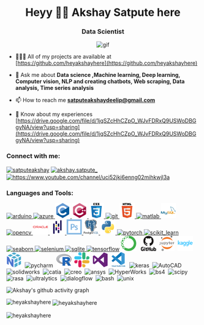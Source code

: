 <h1 align="center">Heyy 👋🏻 Akshay Satpute here</h1>
<h3 align="center">Data Scientist</h3>

<p align="center">
  <img src="https://c.tenor.com/lvLaG5hPCncAAAAd/data-analysis.gif" alt="gif" />
</p>

- 👨🏻‍💻 All of my projects are available at [https://github.com/heyakshayhere](https://github.com/heyakshayhere)

- 💬 Ask me about **Data science ,Machine learning, Deep learning, Computer vision, NLP and creating chatbots, Web scraping, Data analysis, Time series analysis**

- 📫 How to reach me **satputeakshaydeelip@gmail.com**

- 📄 Know about my experiences [https://drive.google.com/file/d/1jqSZcHhCZpO_WJvFDRxQ9USWoDBGgyNA/view?usp=sharing](https://drive.google.com/file/d/1jqSZcHhCZpO_WJvFDRxQ9USWoDBGgyNA/view?usp=sharing)

<h3 align="left">Connect with me:</h3>
<p align="left">
<a href="https://linkedin.com/in/satputeakshay" target="blank"><img align="center" src="https://raw.githubusercontent.com/rahuldkjain/github-profile-readme-generator/master/src/images/icons/Social/linked-in-alt.svg" alt="satputeakshay" height="30" width="40" /></a>
<a href="https://instagram.com/akshay.satpute_" target="blank"><img align="center" src="https://raw.githubusercontent.com/rahuldkjain/github-profile-readme-generator/master/src/images/icons/Social/instagram.svg" alt="akshay.satpute_" height="30" width="40" /></a>
<a href="https://www.youtube.com/c/https://www.youtube.com/channel/uci52jki6enng02mihkwjl3a" target="blank"><img align="center" src="https://raw.githubusercontent.com/rahuldkjain/github-profile-readme-generator/master/src/images/icons/Social/youtube.svg" alt="https://www.youtube.com/channel/uci52jki6enng02mihkwjl3a" height="30" width="40" /></a>
</p>

<h3 align="left">Languages and Tools:</h3>
<p align="left"> <a href="https://www.arduino.cc/" target="_blank" rel="noreferrer"> <img src="https://cdn.worldvectorlogo.com/logos/arduino-1.svg" alt="arduino" width="40" height="40"/> </a> <a href="https://azure.microsoft.com/en-in/" target="_blank" rel="noreferrer"> <img src="https://www.vectorlogo.zone/logos/microsoft_azure/microsoft_azure-icon.svg" alt="azure" width="40" height="40"/> </a> <a href="https://www.cprogramming.com/" target="_blank" rel="noreferrer"> <img src="https://raw.githubusercontent.com/devicons/devicon/master/icons/c/c-original.svg" alt="c" width="40" height="40"/> </a> <a href="https://www.w3schools.com/cpp/" target="_blank" rel="noreferrer"> <img src="https://raw.githubusercontent.com/devicons/devicon/master/icons/cplusplus/cplusplus-original.svg" alt="cplusplus" width="40" height="40"/> </a> <a href="https://www.w3schools.com/css/" target="_blank" rel="noreferrer"> <img src="https://raw.githubusercontent.com/devicons/devicon/master/icons/css3/css3-original-wordmark.svg" alt="css3" width="40" height="40"/> </a> <a href="https://git-scm.com/" target="_blank" rel="noreferrer"> <img src="https://www.vectorlogo.zone/logos/git-scm/git-scm-icon.svg" alt="git" width="40" height="40"/> </a> <a href="https://www.w3.org/html/" target="_blank" rel="noreferrer"> <img src="https://raw.githubusercontent.com/devicons/devicon/master/icons/html5/html5-original-wordmark.svg" alt="html5" width="40" height="40"/> </a> <a href="https://www.mathworks.com/" target="_blank" rel="noreferrer"> <img src="https://upload.wikimedia.org/wikipedia/commons/2/21/Matlab_Logo.png" alt="matlab" width="40" height="40"/> </a> <a href="https://www.mysql.com/" target="_blank" rel="noreferrer"> <img src="https://raw.githubusercontent.com/devicons/devicon/master/icons/mysql/mysql-original-wordmark.svg" alt="mysql" width="40" height="40"/> </a> <a href="https://opencv.org/" target="_blank" rel="noreferrer"> <img src="https://www.vectorlogo.zone/logos/opencv/opencv-icon.svg" alt="opencv" width="40" height="40"/> </a> <a href="https://www.oracle.com/" target="_blank" rel="noreferrer"> <img src="https://raw.githubusercontent.com/devicons/devicon/master/icons/oracle/oracle-original.svg" alt="oracle" width="40" height="40"/> </a> <a href="https://pandas.pydata.org/" target="_blank" rel="noreferrer"> <img src="https://raw.githubusercontent.com/devicons/devicon/2ae2a900d2f041da66e950e4d48052658d850630/icons/pandas/pandas-original.svg" alt="pandas" width="40" height="40"/> </a> <a href="https://www.photoshop.com/en" target="_blank" rel="noreferrer"> <img src="https://raw.githubusercontent.com/devicons/devicon/master/icons/photoshop/photoshop-line.svg" alt="photoshop" width="40" height="40"/> </a> <a href="https://www.postgresql.org" target="_blank" rel="noreferrer"> <img src="https://raw.githubusercontent.com/devicons/devicon/master/icons/postgresql/postgresql-original-wordmark.svg" alt="postgresql" width="40" height="40"/> </a> <a href="https://www.python.org" target="_blank" rel="noreferrer"> <img src="https://raw.githubusercontent.com/devicons/devicon/master/icons/python/python-original.svg" alt="python" width="40" height="40"/> </a> <a href="https://pytorch.org/" target="_blank" rel="noreferrer"> <img src="https://www.vectorlogo.zone/logos/pytorch/pytorch-icon.svg" alt="pytorch" width="40" height="40"/> </a> <a href="https://scikit-learn.org/" target="_blank" rel="noreferrer"> <img src="https://upload.wikimedia.org/wikipedia/commons/0/05/Scikit_learn_logo_small.svg" alt="scikit_learn" width="40" height="40"/> </a> <a href="https://seaborn.pydata.org/" target="_blank" rel="noreferrer"> <img src="https://seaborn.pydata.org/_images/logo-mark-lightbg.svg" alt="seaborn" width="40" height="40"/> </a> <a href="https://www.selenium.dev" target="_blank" rel="noreferrer"> <img src="https://raw.githubusercontent.com/detain/svg-logos/780f25886640cef088af994181646db2f6b1a3f8/svg/selenium-logo.svg" alt="selenium" width="40" height="40"/> </a> <a href="https://www.sqlite.org/" target="_blank" rel="noreferrer"> <img src="https://www.vectorlogo.zone/logos/sqlite/sqlite-icon.svg" alt="sqlite" width="40" height="40"/> </a> <a href="https://www.tensorflow.org" target="_blank" rel="noreferrer"> <img src="https://www.vectorlogo.zone/logos/tensorflow/tensorflow-icon.svg" alt="tensorflow" width="40" height="40"/></a> <img src="https://github.com/devicons/devicon/blob/master/icons/anaconda/anaconda-original.svg" title="anaconda" alt="anaconda" width="40" height="40"/> &nbsp;
<img src="https://github.com/devicons/devicon/blob/master/icons/github/github-original-wordmark.svg" title="github" alt="github" width="40" height="40"/>&nbsp;
<img src="https://github.com/devicons/devicon/blob/master/icons/jupyter/jupyter-original-wordmark.svg" title="jupyter" alt="jupyter" width="40" height="40"/>&nbsp;
<img src="https://github.com/devicons/devicon/blob/master/icons/kaggle/kaggle-original-wordmark.svg" title="kaggle" alt="kaggle" width="40" height="40"/>&nbsp;
<img src="https://github.com/devicons/devicon/blob/master/icons/numpy/numpy-original.svg" title="numpy" alt="numpy" width="40" height="40"/>&nbsp;
<img src="https://upload.wikimedia.org/wikipedia/commons/1/1d/PyCharm_Icon.svg" title="pycharm" alt="pycharm" width="40" height="40"/>&nbsp;
<img src="https://github.com/devicons/devicon/blob/master/icons/r/r-original.svg" title="r" alt="r" width="40" height="40"/>&nbsp;
<img src="https://github.com/devicons/devicon/blob/master/icons/slack/slack-original.svg" title="slack" alt="slack" width="40" height="40"/>&nbsp;
<img src="https://github.com/devicons/devicon/blob/master/icons/visualstudio/visualstudio-plain.svg" title="visualstudio" alt="visualstudio" width="40" height="40"/>&nbsp;
<img src="https://github.com/devicons/devicon/blob/master/icons/vscode/vscode-original-wordmark.svg" title="vscode" alt="vscode" width="40" height="40"/>&nbsp;
<img src="https://upload.wikimedia.org/wikipedia/commons/thumb/a/ae/Keras_logo.svg/768px-Keras_logo.svg.png?20200317115153" title="keras" alt="keras" width="40" height="40"/>&nbsp;
<img src="https://1000logos.net/wp-content/uploads/2021/04/AutoCAD-logo.png" title="AutoCAD" alt="AutoCAD" width="80" height="40"/>&nbsp;
<img src="https://upload.wikimedia.org/wikipedia/en/thumb/d/d2/SolidWorks_Logo.svg/1920px-SolidWorks_Logo.svg.png" title="solidworks" alt="solidworks" width="120" height="40"/>&nbsp;
<img src="https://upload.wikimedia.org/wikipedia/commons/d/dd/CATIA_Logotype_RGB_Blue.png" title="catia" alt="catia" width="80" height="40"/>&nbsp;
<img src="https://upload.wikimedia.org/wikipedia/commons/thumb/d/df/PTC_Creo_logo.svg/1920px-PTC_Creo_logo.svg.png" title="creo" alt="creo" width="100" height="40"/>&nbsp;
<img src="https://upload.wikimedia.org/wikipedia/commons/thumb/1/14/Ansys_logo_%282019%29.svg/1920px-Ansys_logo_%282019%29.svg.png" title="ansys" alt="ansys" width="100" height="40"/>&nbsp;
<img src="https://i0.wp.com/filecr.com/wp-content/uploads/2019/01/Scr1_Altair-HyperWorks_free-download.jpg" title="HyperWorks" alt="HyperWorks" width="80" height="40"/>&nbsp;
<img src="https://www.crummy.com/software/BeautifulSoup/bs4/doc/_images/6.1.jpg" title="bs4" alt="bs4" width="40" height="40"/>&nbsp;
<img src="https://upload.wikimedia.org/wikipedia/commons/thumb/b/b2/SCIPY_2.svg/768px-SCIPY_2.svg.png?20200904111722" title="scipy" alt="scipy" width="40" height="40"/>&nbsp;
<img src="https://upload.wikimedia.org/wikipedia/commons/e/e4/Rasa_nlu_horizontal_purple.svg" title="rasa" alt="rasa" width="40" height="40"/>&nbsp;
<img src="https://avatars.githubusercontent.com/u/26833451?s=200&v=4" title="ultralytics" alt="ultralytics" width="40" height="40"/>&nbsp;
<img src="https://upload.wikimedia.org/wikipedia/en/thumb/c/c7/Dialogflow_logo.svg/1920px-Dialogflow_logo.svg.png" title="dialogflow" alt="dialogflow" width="140" height="40"/>&nbsp;
<img src="https://upload.wikimedia.org/wikipedia/commons/8/82/Gnu-bash-logo.svg" alt="bash" width="80" height="40"/>&nbsp;
<img src="https://upload.wikimedia.org/wikipedia/commons/3/35/Tux.svg" alt="unix" width="40" height="40"/>&nbsp;
</p>

[comment]: <> (Activity Graph)
![Akshay's github activity graph](https://activity-graph.herokuapp.com/graph?username=heyakshayhere&bg_color=000000&color=ffffff&line=ffffff&point=ffffff&area=true&hide_border=true)


<p><img align="left" src="https://github-readme-stats.vercel.app/api/top-langs?username=heyakshayhere&show_icons=true&theme=dark&hide_border=true&locale=en&layout=compact&cache_seconds=1" alt="heyakshayhere" /></p>

<p>&nbsp;<img align="center" src="https://github-readme-stats.vercel.app/api?username=heyakshayhere&show_icons=true&theme=dark&hide_border=true&cache_seconds=1&locale=en" alt="heyakshayhere" /></p>

<p><img align="center" src="https://github-readme-streak-stats.herokuapp.com/?user=heyakshayhere&theme=highcontrast&hide_border=true&cache_seconds=1" alt="heyakshayhere" /></p>
